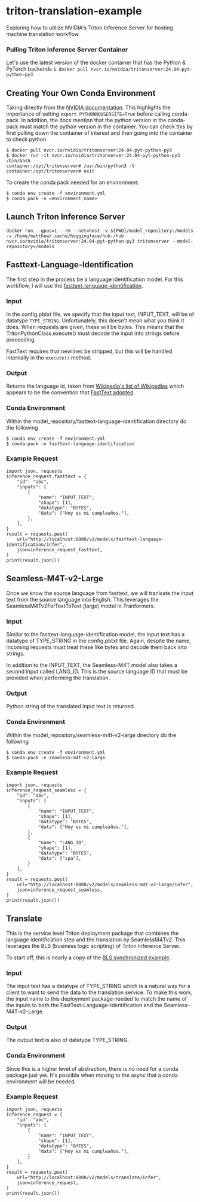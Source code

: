 # triton-translation-example
Exploring how to utilize NVIDIA's Triton Inference Server for hosting machine translation workflow.

### Pulling Triton Inference Server Container
Let's use the latest version of the docker container that has the Python & PyTorch backends
`$ docker pull nvcr.io/nvidia/tritonserver:24.04-pyt-python-py3`

## Creating Your Own Conda Environment
Taking directly from the [NVIDIA documentation](https://docs.nvidia.com/deeplearning/triton-inference-server/user-guide/docs/python_backend/README.html?highlight=conda#creating-custom-execution-environments).
This highlights the importance of setting `export PYTHONNOUSERSITE=True` before calling
conda-pack. In addition, the docs mention that the python version in the conda-pack
must match the python version in the container.  You can check this by first pulling
down the container of interest and then going into the container to check python
```
$ docker pull nvcr.io/nvidia/tritonserver:24.04-pyt-python-py3
$ docker run -it nvcr.io/nvidia/tritonserver:24.04-pyt-python-py3 /bin/bash
container:/opt/tritonserver# /usr/bin/python3 -V
container:/opt/tritonserver# exit
```

To create the conda pack needed for an environment:
```
$ conda env create -f environment.yml
$ conda pack -n <environment_name>
```

## Launch Triton Inference Server
```
docker run --gpus=1 --rm --net=host -v ${PWD}/model_repository:/models -v /home/matthew/.cache/huggingface/hub:/hub nvcr.io/nvidia/tritonserver:24.04-pyt-python-py3 tritonserver --model-repository=/models
```

## Fasttext-Language-Identification
The first step in the process be a language identification model. For this workflow,
I will use the [fasttext-language-identification](https://huggingface.co/facebook/fasttext-language-identification). 

### Input
In the config.pbtxt file, we specify that the input text, INPUT_TEXT, will be of
datatype `TYPE_STRING`. Unfortunately, this doesn't mean what you think it does. When
requests are given, these will be bytes. This means that the
TritonPythonClass.execute() must decode the input into strings before proceeding.

FastText requires that newlines be stripped, but this will be handled internally in the
`execute()` method.

### Output
Returns the language id, taken from [Wikipedia's list of Wikipedias](https://en.wikipedia.org/wiki/List_of_Wikipedias) which appears to be the convention that [FastText adopted](https://github.com/facebookresearch/fastText/issues/1305#issuecomment-1586349534).

### Conda Environment
Within the model_repository/fasttext-language-identification directory do the following
```
$ conda env create -f environment.yml
$ conda-pack -n fasttext-language-identification
```

### Example Request
```
import json, requests
inference_request_fasttext = {
    "id": "abc",
    "inputs": [
        {
            "name": "INPUT_TEXT",
            "shape": [1],
            "datatype": "BYTES",
            "data": ["Hoy es mi cumpleaños."],
        },
    ],
}
result = requests.post(
    url="http://localhost:8000/v2/models/fasttext-language-identification/infer",
    json=inference_request_fasttext,
)
print(result.json())
```

## Seamless-M4T-v2-Large
Once we know the source language from fasttext, we will tranlsate the input text from
the source language into English. This leverages the SeamlessM4Tv2ForTextToText (large)
model in Tranformers.

### Input
Similar to the fasttext-language-identification model, the input text has a datatype of
TYPE_STRING in the config.pbtxt file.  Again, despite the name, incoming requests must
treat these like bytes and decode them back into strings.

In addition to the INPUT_TEXT, the Seamless-M4T model also takes a second input called
LANG_ID. This is the source language ID that must be provided when performing the
translation.

### Output
Python string of the translated input text is returned.

### Conda Environment
Within the model_repository/seamless-m4t-v2-large directory do the following
```
$ conda env create -f environment.yml
$ conda-pack -n seamless-m4t-v2-large
```
### Example Request
```
import json, requests
inference_request_seamless = {
    "id": "abc",
    "inputs": [
        {
            "name": "INPUT_TEXT",
            "shape": [1],
            "datatype": "BYTES",
            "data": ["Hoy es mi cumpleaños."],
        },
        {
            "name": "LANG_ID",
            "shape": [1],
            "datatype": "BYTES",
            "data": ["spa"],
        }
    ],
}
result = requests.post(
    url="http://localhost:8000/v2/models/seamless-m4t-v2-large/infer",
    json=inference_request_seamless,
)
print(result.json())
```

## Translate
This is the service level Triton deployment package that combines the language
identification step and the translation by SeamlessM4Tv2. This leverages the
BLS (business logic scripting) of Triton Inference Server.

To start off, this is nearly a copy of the [BLS synchronized example](https://github.com/triton-inference-server/python_backend/blob/main/examples/bls/sync_model.py).

### Input
The input text has a datatype of TYPE_STRING which is a natural way for a client
to want to send the data to the translation service. To make this work, the input
name to this deployment package needed to match the name of the inputs to both
the FastText-Language-Identification and the Seamless-M4T-v2-Large.

### Output
The output text is also of datatype TYPE_STRING.

### Conda Environment
Since this is a higher level of abstraction, there is no need for a conda package just
yet. It's possible when moving to the async that a conda environment will be needed.

### Example Request
```
import json, requests
inference_request = {
    "id": "abc",
    "inputs": [
        {
            "name": "INPUT_TEXT",
            "shape": [1],
            "datatype": "BYTES",
            "data": ["Hoy es mi cumpleaños."],
        }
    ],
}
result = requests.post(
    url="http://localhost:8000/v2/models/translate/infer",
    json=inference_request,
)
print(result.json())
```